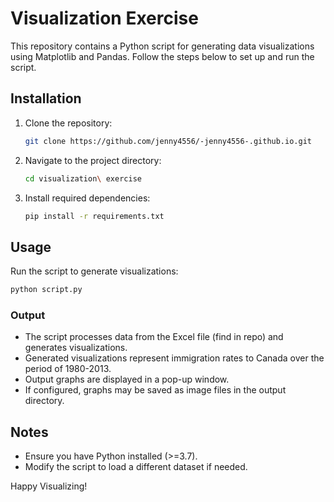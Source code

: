 # Visualization Exercise

This repository contains a Python script for generating data visualizations using Matplotlib and Pandas. Follow the steps below to set up and run the script.

## Installation

1. Clone the repository:
   ```sh
   git clone https://github.com/jenny4556/-jenny4556-.github.io.git
   ```
2. Navigate to the project directory:
   ```sh
   cd visualization\ exercise
   ```
3. Install required dependencies:
   ```sh
   pip install -r requirements.txt
   ```

## Usage

Run the script to generate visualizations:
```sh
python script.py
```

### Output

- The script processes data from the Excel file (find in repo) and generates visualizations.
- Generated visualizations represent immigration rates to Canada over the period of 1980-2013.
- Output graphs are displayed in a pop-up window.
- If configured, graphs may be saved as image files in the output directory.

## Notes
- Ensure you have Python installed (>=3.7).
- Modify the script to load a different dataset if needed.

Happy Visualizing!



